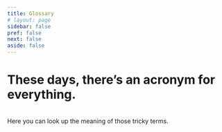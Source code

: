 ```yaml
---
title: Glossary
# layout: page
sidebar: false
pref: false
next: false
aside: false
---
```


# These days, there’s an acronym for everything.

<br/>
Here you can look up the meaning of those tricky terms.
<br/>
<br/>

<v-expansion-panels>
  <!--
  <v-expansion-panel
    title=""
    text=""
  ></v-expansion-panel>
  -->
  <v-expansion-panel
    title="Artificial Intelligence (AI)"
    text="Artificial Intelligence (AI) in its broadest sense, is intelligence exhibited by machines. It encompasses various techniques and systems that enable tasks such as problem-solving, natural language processing, and decision-making to be performed autonomously."
  ></v-expansion-panel>
  <v-expansion-panel
    title="Graphics Processing Unit (GPU)"
    text="A GPU (Graphics Processing Unit) is a specialized processor designed to handle computationally intensive tasks by performing parallel operations across thousands of cores. In research and data science, GPUs accelerate tasks like deep learning, simulations, and large-scale data analysis, significantly reducing processing time compared to traditional CPUs."
  ></v-expansion-panel>
  <v-expansion-panel
    title="Helseundersøkelsen i Trøndelag (HUNT)"
    text="The Trøndelag Health Study (The HUNT Study) is one of the largest health studies ever performed. It is a unique database of questionnaire data, clinical measurements and samples from a county’s inhabitants since 1984."
  ></v-expansion-panel>
  <v-expansion-panel
    title="Machine Learning (ML)"
    text="Machine learning (ML) is a subset of artificial intelligence that enables computers to learn and improve from experience without being explicitly programmed. It uses algorithms to analyze data, identify patterns, and make predictions or decisions based on that data."
  ></v-expansion-panel>
  <v-expansion-panel
    title="Sensitive AI"
    text="Sensitive AI is all about using sensitive data when training of AI/ML models."
  ></v-expansion-panel>
  <v-expansion-panel
    title="Sensitive Data"
    text="Sensitive data is information that must be protected from unauthorized access to ensure privacy, security, and compliance with regulations. It includes personal details like social security numbers, financial information, health records, and any data that, if exposed, could harm individuals or organizations."
  ></v-expansion-panel>
</v-expansion-panels>
